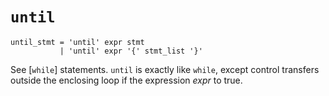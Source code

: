 # `until`

```ebnf
until_stmt = 'until' expr stmt
           | 'until' expr '{' stmt_list '}'
```

See [`while`] statements. `until` is exactly like `while`, except control
transfers outside the enclosing loop if the expression *expr* to true.

